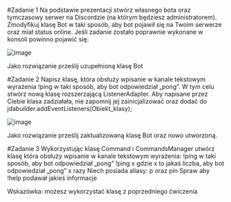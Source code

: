#Zadanie 1
Na podstawie prezentacji stwórz własnego bota oraz tymczasowy serwer na Discordzie (na którym będziesz administratorem). Zmodyfikuj klasę Bot w taki sposób, aby bot pojawił się na Twoim serwerze oraz miał status online.
Jeśli zadanie zostało poprawnie wykonane w konsoli powinno pojawić się:

![image](https://user-images.githubusercontent.com/56028507/118361345-540aaf00-b58b-11eb-83b8-ce7bd7349dd8.png)

Jako rozwiązanie prześlij uzupełnioną klasę Bot

#Zadanie 2
Napisz klasę, która obsłuży wpisanie w kanale tekstowym wyrażenia !ping w taki sposób, aby bot odpowiedział „pong”. W tym celu stwórz nową klasę rozszerzającą ListenerAdapter.
Aby napisane przez Ciebie klasa zadziałała, nie zapomnij jej zainicjalizować oraz dodać  do jdabuilder.addEventListeners(Obiekt_klasy);

![image](https://user-images.githubusercontent.com/56028507/118361514-1fe3be00-b58c-11eb-9258-ac04d65decae.png)

Jako rozwiązanie prześlij zaktualizowaną klasę Bot oraz nowo utworzoną.




#Zadanie 3
Wykorzystując klasę Command i CommandsManager utwórz klasę która obsłuży wpisanie w kanale tekstowym wyrażenia:
!ping w taki sposób, aby bot odpowiedział „pong”
!ping x gdzie x to jakaś liczba, aby bot odpowiedział „pong” x razy
Niech posiada aliasy: p oraz pin
Spraw aby !help podawał jakieś informacje

Wskazówka: możesz wykorzystać klasę z poprzedniego ćwiczenia



